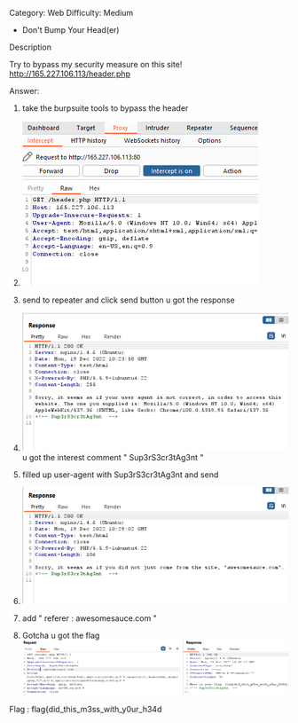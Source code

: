 Category: Web 
Difficulty: Medium


- Don't Bump Your Head(er)


Description

Try to bypass my security measure on this site! http://165.227.106.113/header.php


Answer:

1. take the burpsuite tools to bypass the header

2. ![header before burp](/assets/ss%20header.PNG)

3. send to repeater and click send button u got the response

4. ![response](/assets/ss%20response.PNG) u got the interest comment " Sup3rS3cr3tAg3nt "

5. filled up user-agent with Sup3rS3cr3tAg3nt and send

6. ![after filled up](/assets/ss%20response-super-secret-agent.PNG)

7. add " referer : awesomesauce.com "

8. Gotcha u got the flag
![the flag](/assets/the%20flag.PNG)


Flag : flag{did_this_m3ss_with_y0ur_h34d
